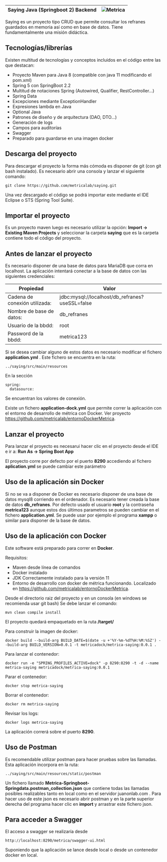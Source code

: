 
|Saying Java (Springboot 2) Backend | ![Metrica](https://github.com/metricalab/refranes/blob/master/src/main/resources/static/metricaLogo.jpg) |
|-------|--------|

Saying es un proyecto tipo CRUD que permite consultar los refranes guardados en memoria así como en base de datos. Tiene fundamentalmente una misión didáctica. 

## Tecnologías/librerías

Existen multitud de tecnologías y conceptos incluidos en el código entre las que destacan:

 * Proyecto Maven para Java 8 (compatible con java 11 modificando el pom.xml)
 * Spring 5 con SpringBoot 2.2
 * Multitud de notaciones Spring (Autowired, Qualifier, RestController...)
 * Spring Data
 * Excepciones mediante ExceptionHandler
 * Expresiones lambda en Java
 * Optional Java
 * Patrones de diseño y de arquitectura (DAO, DTO...)
 * Generación de logs
 * Campos para auditorías
 * Swagger
 * Preparado para guardarse en una imagen docker

## Descarga del proyecto

Para descargar el proyecto la forma más cómoda es disponer de git (con git bash instalado). Es necesario abrir una consola y lanzar el siguiente comando:

```
git clone https://github.com/metricalab/saying.git
```

Una vez descargado el código se podrá importar este mediante el IDE Eclipse o STS (Spring Tool Suite). 

## Importar el proyecto

Es un proyecto maven luego es necesario utilizar la opción: **Import -> Existing Maven Projects** y seleccionar la carpeta **saying** que es la carpeta contiene todo el código del proyecto.

## Antes de lanzar el proyecto

Es necesario disponer de una base de datos para MariaDB que corra en localhost. La aplicación intentará conectar a la base de datos con las siguientes credenciales: 

| Propiedad | Valor |
|-------------------------------|-------------------------------------------------|
| Cadena de conexión utilizada: | jdbc:mysql://localhost/db_refranes?useSSL=false |
| Nombre de base de datos:      | db_refranes                                     |
| Usuario de la bbdd:           | root                                            |
| Password de la bbdd:          | metrica123                                      |

Si se desea cambiar alguno de estos datos es necesario modificar el fichero **application.yml** . Este fichero se encuentra en la ruta:
```
../saying/src/main/resources
```
En la sección
```
spring:
  datasource:
```
Se encuentran los valores de conexión.

Existe un fichero **application-dock.yml** que permite correr la aplicación con el entorno de desarrollo de métrica con Docker. Ver proyecto https://github.com/metricalab/entornoDockerMetrica.

## Lanzar el proyecto

Para lanzar el proyecto es necesarui hacer clic en el proyecto desde el IDE e ir a: **Run As -> Spring Boot App**

El proyecto corre por defecto por el puerto **8290** accediendo al fichero **aplication.yml** se puede cambiar este parámetro

## Uso de la aplicación sin Docker

Si no se va a disponer de Docker es necesario disponer de una base de datos mysql8 corriendo en el ordenador. Es necesario tener creada la base de datos **db_refranes**. Por defecto usado el usuario **root** y la contraseña **metrica123** aunque estos dos últimos parametros se pueden cambiar en el fichero **application.yml**. Se puede usar por ejemplo el programa **xampp** o similar para disponer de la base de datos.

## Uso de la aplicación con Docker

Este software está preparado para correr en **Docker**. 

Requisitos:
- Maven desde línea de comandos
- Docker instalado
- JDK Correctamente instalado para la versión 11
- Entorno de desarrollo con docker de métrica funcionando. Localizado en https://github.com/metricalab/entornoDockerMetrica.

Desde el directorio raiz del proyecto y en un consola (en windows se recomienda usar git bash) Se debe lanzar el comando:

```
mvn clean compile install
```

El proyecto quedará empaquetado en la ruta **/target/**

Para construir la imagen de docker:

```
docker build --build-arg BUILD_DATE=$(date -u +'%Y-%m-%dT%H:%M:%SZ') --build-arg BUILD_VERSION=0.0.1 -t metricadock/metrica-saying:0.0.1 .
```

Para lanzar el contenedor:

```
docker run -e "SPRING_PROFILES_ACTIVE=dock" -p 8290:8290 -t -d --name metrica-saying metricadock/metrica-saying:0.0.1
```

Parar el contenedor:

```
docker stop metrica-saying
```

Borrar el contenedor:

```
docker rm metrica-saying
```

Revisar los logs:

```
docker logs metrica-saying
```

La aplicación correrá sobre el puerto **8290**.

## Uso de Postman

Es recomendable utilizar postman para hacer pruebas sobre las llamadas. Esta aplicación incorpora en la ruta:

```
../saying/src/main/resources/static/postman
```

Un fichero llamado **Metrica-Springboot-Springdata.postman_collection.json** que contiene todas las llamadas posibles realizables tanto en local como en el servidor juanonlab.com . Para hacer uso de este json es necesario abrir postman y en la parte superior derecha del programa hacer clic en **import** y arrastrar este fichero json.

## Para acceder a Swagger

El acceso a swagger se realizaría desde

```
http://localhost:8290/metrica/swagger-ui.html
```

Suponiendo que la aplicación se lance desde local o desde un contenedor docker en local.

